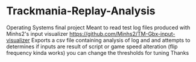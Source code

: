 # Trackmania-Replay-Analysis
Operating Systems final project
Meant to read test log files produced with Minhs2's input visualizer 
https://github.com/Minhs2/TM-Gbx-input-visualizer
Exports a csv file containing analysis of log and and attempts to determines if inputs are result of script or game speed alteration (flip frequency kinda works)
you can change the thresholds for tuning
Thanks
